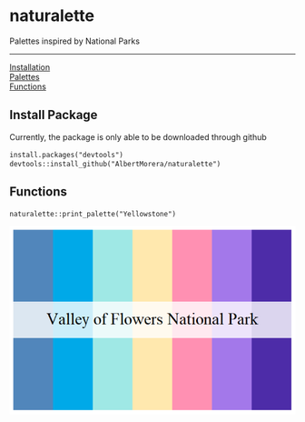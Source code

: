 # naturalette
Palettes inspired by National Parks


***
[Installation](#install-package)  
[Palettes](#palettes)  
[Functions](#functions) 

## Install Package
Currently, the package is only able to be downloaded through github

```{r}
install.packages("devtools") 
devtools::install_github("AlbertMorera/naturalette") 
```

## Functions
```{r}
naturalette::print_palette("Yellowstone")
```

![Ex1](https://github.com/AlbertMorera/naturalette/blob/main/palettes/examples/flowers.png)

